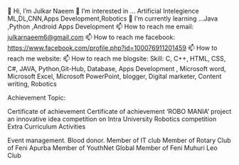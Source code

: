👋 Hi, I’m Julkar Naeem
👀 I’m interested in ... Artificial Intelegience ML,DL,CNN,Apps Development,Robotics
🌱 I’m currently learning ...Java ,Python ,Android Apps Development
📫 How to reach me email: julkarnaeem6@gmail.com
📫 How to reach me facebook: https://www.facebook.com/profile.php?id=100076911201459
📫 How to reach me website: 
📫 How to reach me blogsite:
Skill: C, C++, HTML, CSS, C#, JAVA, Python,Git-Hub, Database, Apps Development , Microsoft word, Microsoft Excel, Microsoft PowerPoint, blogger, Digital marketer, Content writing, Robotics

Achievement Topic:

Certificate of achievement 
Certificate of achievement ‘ROBO MANIA’ project an innovative idea competition on Intra University Robotics competition
Extra Curriculum Activities

Event management.
Blood donor.
Member of IT club
Member of Rotary Club of Feni Apurba
Member of YouthNet Global
Member of Feni Muhuri Leo Club
